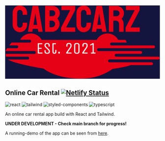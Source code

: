 <p align="center">
    <img src="cabzcarz.png">
</p>

## Online Car Rental [![Netlify Status](https://api.netlify.com/api/v1/badges/56886fef-b91b-44ff-8ea0-2b93375c2a9d/deploy-status)](https://app.netlify.com/sites/cabzcarz/deploys)
![react](https://img.shields.io/badge/React-20232A?style=for-the-badge&logo=react&logoColor=61DAFB)
![tailwind](https://img.shields.io/badge/Tailwind_CSS-38B2AC?style=for-the-badge&logo=tailwind-css&logoColor=white)
![styled-components](https://img.shields.io/badge/styled--components-DB7093?style=for-the-badge&logo=styled-components&logoColor=white)
![typescript](https://img.shields.io/badge/TypeScript-007ACC?style=for-the-badge&logo=typescript&logoColor=white)

An online car rental app build with React and Tailwind.

**UNDER DEVELOPMENT - Check main branch for progress!**

A running-demo of the app can be seen from [here](https://cabzcarz.netlify.app/).
